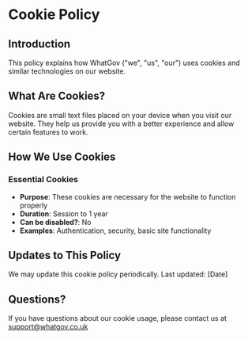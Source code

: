 # Cookie Policy

## Introduction
This policy explains how WhatGov ("we", "us", "our") uses cookies and similar technologies on our website.

## What Are Cookies?
Cookies are small text files placed on your device when you visit our website. They help us provide you with a better experience and allow certain features to work.

## How We Use Cookies

### Essential Cookies
- **Purpose**: These cookies are necessary for the website to function properly
- **Duration**: Session to 1 year
- **Can be disabled?**: No
- **Examples**: Authentication, security, basic site functionality

## Updates to This Policy
We may update this cookie policy periodically. Last updated: [Date]

## Questions?
If you have questions about our cookie usage, please contact us at support@whatgov.co.uk